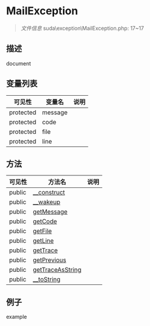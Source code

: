 #  MailException 

> *文件信息* suda\exception\MailException.php: 17~17

## 描述

document


## 变量列表
| 可见性 |  变量名   | 说明 |
|--------|----|------|
| protected    | message | | 
| protected    | code | | 
| protected    | file | | 
| protected    | line | | 

## 方法

| 可见性 | 方法名 | 说明 |
|--------|-------|------|
|  public  |[__construct](MailException/__construct.md) |  |
|  public  |[__wakeup](MailException/__wakeup.md) |  |
|  public  |[getMessage](MailException/getMessage.md) |  |
|  public  |[getCode](MailException/getCode.md) |  |
|  public  |[getFile](MailException/getFile.md) |  |
|  public  |[getLine](MailException/getLine.md) |  |
|  public  |[getTrace](MailException/getTrace.md) |  |
|  public  |[getPrevious](MailException/getPrevious.md) |  |
|  public  |[getTraceAsString](MailException/getTraceAsString.md) |  |
|  public  |[__toString](MailException/__toString.md) |  |
 

## 例子

example